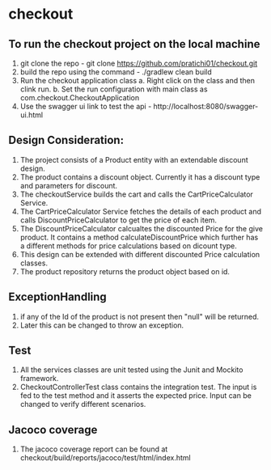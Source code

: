 # checkout

## To run the checkout project on the local machine 
1. git clone the repo - git clone https://github.com/pratichi01/checkout.git
2. build the repo using the command - ./gradlew clean build
3. Run the checkout application class 
   a. Right click on the class and then clink run. 
   b. Set the run configuration with main class as com.checkout.CheckoutApplication
4. Use the swagger ui link to test the api  - http://localhost:8080/swagger-ui.html  


## Design Consideration:  
1. The project consists of a Product entity with an extendable discount design.
2. The product contains a discount object. Currently it has a discount type and parameters for discount.
3. The checkoutService builds the cart and calls the CartPriceCalculator Service.
4. The CartPriceCalculator Service fetches the details of each product and calls DiscountPriceCalculator to get the price of each item.   
5. The DiscountPriceCalculator calcualtes the discounted Price for the give product. It contains a method calculateDiscountPrice which further has a different methods for price calculations based on dicount type.
6. This design can be extended with different discounted Price calculation classes.
7. The product repository returns the product object based on id.


## ExceptionHandling
1. if any of the Id of the product is not present then "null" will be returned. 
2. Later this can be changed to throw an exception.

## Test
1. All the services classes are unit tested using the Junit and Mockito framework.
2. CheckoutControllerTest class contains the integration test. The input is fed to the test method and it asserts the expected price. Input can be changed to verify different scenarios.

## Jacoco coverage
1. The jacoco coverage report can be found at checkout/build/reports/jacoco/test/html/index.html